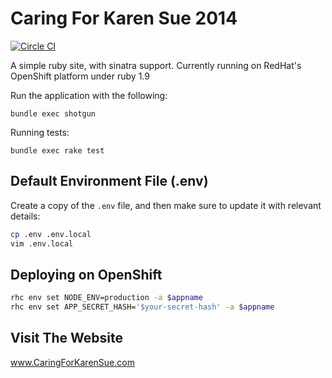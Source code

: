 Caring For Karen Sue 2014
=========================

[![Circle CI](https://circleci.com/gh/trueheart78/CaringForKarenSue2014.svg?style=shield)](https://circleci.com/gh/trueheart78/CaringForKarenSue2014)

A simple ruby site, with sinatra support. Currently running on RedHat's OpenShift platform under ruby 1.9

Run the application with the following:

`bundle exec shotgun`

Running tests:

`bundle exec rake test`

Default Environment File (.env)
-------------------------------

Create a copy of the `.env` file, and then make sure to update it with relevant details:

```sh
cp .env .env.local
vim .env.local
```

Deploying on OpenShift
----------------------

```sh
rhc env set NODE_ENV=production -a $appname
rhc env set APP_SECRET_HASH='$your-secret-hash' -a $appname
```

Visit The Website
----------------------------------

www.CaringForKarenSue.com
